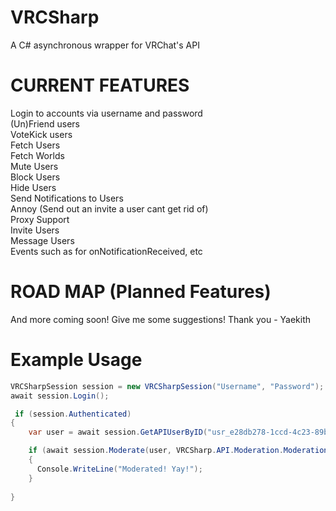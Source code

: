# VRCSharp
A C# asynchronous wrapper for VRChat's API

# CURRENT FEATURES
Login to accounts via username and password <br />
(Un)Friend users <br />
VoteKick users <br />
Fetch Users <br />
Fetch Worlds <br />
Mute Users <br />
Block Users <br />
Hide Users <br />
Send Notifications to Users <br />
Annoy (Send out an invite a user cant get rid of) <br />
Proxy Support <br />
Invite Users <br />
Message Users <br />
Events such as for onNotificationReceived, etc <br />

# ROAD MAP (Planned Features)
And more coming soon! Give me some suggestions! Thank you - Yaekith<br />

# Example Usage
```csharp
VRCSharpSession session = new VRCSharpSession("Username", "Password");
await session.Login();

 if (session.Authenticated)
{
    var user = await session.GetAPIUserByID("usr_e28db278-1ccd-4c23-89b9-9933e619000e");

    if (await session.Moderate(user, VRCSharp.API.Moderation.ModerationType.Mute))
    {
      Console.WriteLine("Moderated! Yay!");
    }
                    
}
```

